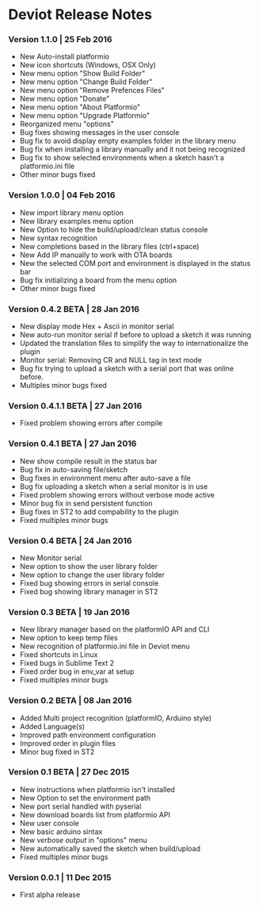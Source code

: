 # Deviot Release Notes
### Version 1.1.0 | 25 Feb 2016
* New Auto-install platformio
* New icon shortcuts (Windows, OSX Only)
* New menu option "Show Build Folder"
* New menu option "Change Build Folder"
* New menu option "Remove Prefences Files"
* New menu option "Donate"
* New menu option "About Platformio"
* New menu option "Upgrade Platformio"
* Reorganized menu "options"
* Bug fixes showing messages in the user console
* Bug fix to avoid display empty examples folder in the library menu
* Bug fix when installing a library manually and it not being recognized
* Bug fix to show selected environments when a sketch hasn't a platformio.ini file
* Other minor bugs fixed

### Version 1.0.0 | 04 Feb 2016
* New import library menu option
* New library examples menu option
* New Option to hide the build/upload/clean status console
* New syntax recognition
* New completions based in the library files (ctrl+space)
* New Add IP manually to work with OTA boards
* New the selected COM port and environment is displayed in the status bar
* Bug fix initializing a board from the menu option
* Other minor bugs fixed

### Version 0.4.2 BETA | 28 Jan 2016
* New display mode Hex + Ascii in monitor serial
* New auto-run monitor serial if before to upload a sketch it was running
* Updated the translation files to simplify the way to internationalize the plugin
* Monitor serial: Removing CR and NULL tag in text mode
* Bug fix trying to upload a sketch with a serial port that was online before.
* Multiples minor bugs fixed

### Version 0.4.1.1 BETA | 27 Jan 2016
* Fixed problem showing errors after compile

### Version 0.4.1 BETA | 27 Jan 2016
* New show compile result in the status bar
* Bug fix in auto-saving file/sketch
* Bug fixes in environment menu after auto-save a file
* Bug fix uploading a sketch when a serial monitor is in use
* Fixed problem showing errors without verbose mode active
* Minor bug fix in send persistent function
* Bug fixes in ST2 to add compability to the plugin
* Fixed multiples minor bugs


### Version 0.4 BETA | 24 Jan 2016
* New Monitor serial
* New option to show the user library folder
* New option to change the user library folder
* Fixed bug showing errors in serial console
* Fixed bug showing library manager in ST2

### Version 0.3 BETA | 19 Jan 2016
* New library manager based on the platformIO API and CLI
* New option to keep temp files
* New recognition of platformio.ini file in Deviot menu
* Fixed shortcuts in Linux
* Fixed bugs in Sublime Text 2
* Fixed order bug in env_var at setup
* Fixed multiples minor bugs

### Version 0.2 BETA | 08 Jan 2016
* Added Multi project recognition (platformIO, Arduino style)
* Added Language(s)
* Improved path environment configuration
* Improved order in plugin files
* Minor bug fixed in ST2

### Version 0.1 BETA | 27 Dec 2015
* New instructions when platformio isn't installed
* New Option to set the environment path
* New port serial handled with pyserial
* New download boards list from platformio API
* New user console
* New basic arduino sintax
* New *verbose output* in "options" menu
* New automatically saved the sketch when build/upload
* Fixed multiples minor bugs

### Version 0.0.1 | 11 Dec 2015
* First alpha release

